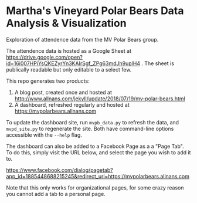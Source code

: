 # Martha's Vineyard Polar Bears Data Analysis & Visualization

Exploration of attendence data from the MV Polar Bears group.

The attendence data is hosted as a Google Sheet at https://drive.google.com/open?id=16i007HPiYsQKEZyrYn3KAIrSgf_ZPg63mdJh9uplH4 .
The sheet is publically readable but only editable to a select few. 

This repo generates two products:

1. A blog post, created once and hosted at http://www.allnans.com/jekyll/update/2018/07/19/mv-polar-bears.html
1. A dashboard, refreshed regularly and hosted at https://mvpolarbears.allnans.com

To update the dashboard site, run `mvpb_data.py` to refresh the data, and
`mvpd_site.py` to regenerate the site. Both have command-line options
accessible with the `--help` flag.

The dashboard can also be added to a Facebook Page as a a "Page Tab". To do
this, simply visit the URL below, and select the page you wish to add it to. 

https://www.facebook.com/dialog/pagetab?app_id=1885448688215245&redirect_uri=https://mvpolarbears.allnans.com

Note that this only works for organizational pages, for some crazy reason you
cannot add a tab to a personal page. 


